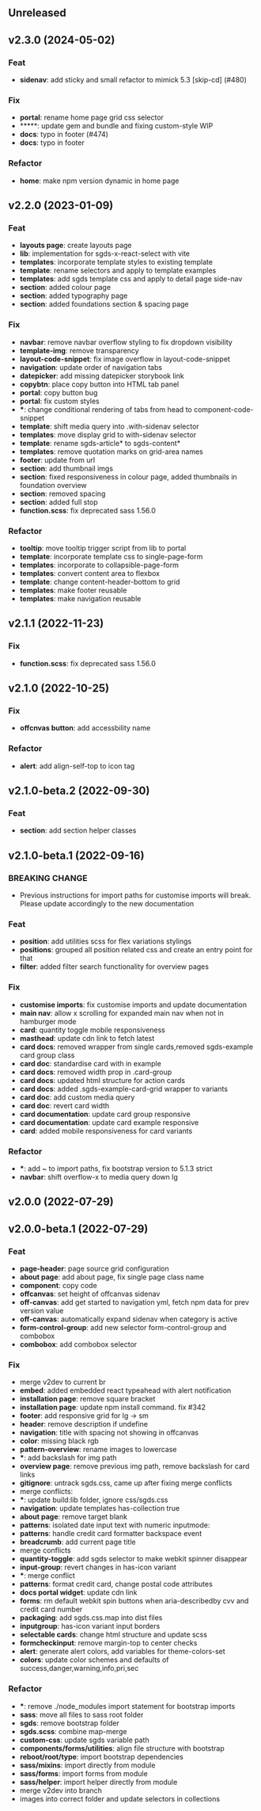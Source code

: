 ## Unreleased

## v2.3.0 (2024-05-02)

### Feat

- **sidenav**: add sticky and small refactor to mimick 5.3 [skip-cd] (#480)

### Fix

- **portal**: rename home page grid css selector
- *****: update gem and bundle and fixing custom-style WIP
- **docs**: typo in footer (#474)
- **docs**: typo in footer

### Refactor

- **home**: make npm version dynamic in home page

## v2.2.0 (2023-01-09)

### Feat

- **layouts page**: create layouts page
- **lib**: implementation for sgds-x-react-select with vite
- **templates**: incorporate template styles to existing template
- **template**: rename selectors and apply to template examples
- **templates**: add sgds template css and apply to detail page side-nav
- **section**: added colour page
- **section**: added typography page
- **section**: added foundations section & spacing page

### Fix

- **navbar**: remove navbar overflow styling to fix dropdown visibility
- **template-img**: remove transparency
- **layout-code-snippet**: fix image overflow in layout-code-snippet
- **navigation**: update order of navigation tabs
- **datepicker**: add missing datepicker storybook link
- **copybtn**: place copy button into HTML tab panel
- **portal**: copy button bug
- **portal**: fix custom styles
- **\***: change conditional rendering of tabs from head to component-code-snippet
- **template**: shift media query into .with-sidenav selector
- **templates**: move display grid to with-sidenav selector
- **template**: rename sgds-article* to sgds-content*
- **templates**: remove quotation marks on grid-area names
- **footer**: update from url
- **section**: add thumbnail imgs
- **section**: fixed responsiveness in colour page, added thumbnails in foundation overview
- **section**: removed spacing
- **section**: added full stop
- **function.scss**: fix deprecated sass 1.56.0

### Refactor

- **tooltip**: move tooltip trigger script from lib to portal
- **template**: incorporate template css to single-page-form
- **templates**: incorporate to collapsible-page-form
- **templates**: convert content area to flexbox
- **template**: change content-header-bottom to grid
- **templates**: make footer reusable
- **templates**: make navigation reusable

## v2.1.1 (2022-11-23)

### Fix

- **function.scss**: fix deprecated sass 1.56.0

## v2.1.0 (2022-10-25)

### Fix

- **offcnvas button**: add accessbility name

### Refactor

- **alert**: add align-self-top to icon tag

## v2.1.0-beta.2 (2022-09-30)

### Feat

- **section**: add section helper classes

## v2.1.0-beta.1 (2022-09-16)

### BREAKING CHANGE

- Previous instructions for import paths for customise imports will break. Please
  update accordingly to the new documentation

### Feat

- **position**: add utilities scss for flex variations stylings
- **positions**: grouped all position related css and create an entry point for that
- **filter**: added filter search functionality for overview pages

### Fix

- **customise imports**: fix customise imports and update documentation
- **main nav**: allow x scrolling for expanded main nav when not in hamburger mode
- **card**: quantity toggle mobile responsiveness
- **masthead**: update cdn link to fetch latest
- **card docs**: removed wrapper from single cards,removed sgds-example card group class
- **card doc**: standardise card with in example
- **card docs**: removed width prop in .card-group
- **card docs**: updated html structure for action cards
- **card docs**: added .sgds-example-card-grid wrapper to variants
- **card doc**: add custom media query
- **card doc**: revert card width
- **card documentation**: update card group responsive
- **card documentation**: update card example responsive
- **card**: added mobile responsiveness for card variants

### Refactor

- **\***: add ~ to import paths, fix bootstrap version to 5.1.3 strict
- **navbar**: shift overflow-x to media query down lg

## v2.0.0 (2022-07-29)

## v2.0.0-beta.1 (2022-07-29)

### Feat

- **page-header**: page source grid configuration
- **about page**: add about page, fix single page class name
- **component**: copy code
- **offcanvas**: set height of offcanvas sidenav
- **off-canvas**: add get started to navigation yml, fetch npm data for prev version value
- **off-canvas**: automatically expand sidenav when category is active
- **form-control-group**: add new selector form-control-group and combobox
- **combobox**: add combobox selector

### Fix

- merge v2dev to current br
- **embed**: added embedded react typeahead with alert notification
- **installation page**: remove square bracket
- **installation page**: update npm install command. fix #342
- **footer**: add responsive grid for lg -> sm
- **header**: remove description if undefine
- **navigation**: title with spacing not showing in offcanvas
- **color**: missing black rgb
- **pattern-overview**: rename images to lowercase
- **\***: add backslash for img path
- **overview page**: remove previous img path, remove backslash for card links
- **gitignore**: untrack sgds.css, came up after fixing merge conflicts
- merge conflicts:
- **\***: update build:lib folder, ignore css/sgds.css
- **navigation**: update templates has-collection true
- **about page**: remove target blank
- **patterns**: isolated date input text with numeric inputmode:
- **patterns**: handle credit card formatter backspace event
- **breadcrumb**: add current page title
- merge conflicts
- **quantity-toggle**: add sgds selector to make webkit spinner disappear
- **input-group**: revert changes in has-icon variant
- **\***: merge conflict
- **patterns**: format credit card, change postal code attributes
- **docs portal widget**: update cdn link
- **forms**: rm default webkit spin buttons when aria-describedby cvv and credit card number
- **packaging**: add sgds.css.map into dist files
- **inputgroup**: has-icon variant input borders
- **selectable cards**: change html structure and update scss
- **formcheckinput**: remove margin-top to center checks
- **alert**: generate alert colors, add variables for theme-colors-set
- **colors**: update color schemes and defaults of success,danger,warning,info,pri,sec

### Refactor

- **\***: remove ./node_modules import statement for bootstrap imports
- **sass**: move all files to sass root folder
- **sgds**: remove bootstrap folder
- **sgds.scss**: combine map-merge
- **custom-css**: update sgds variable path
- **components/forms/utilities**: align file structure with bootstrap
- **reboot/root/type**: import bootstrap dependencies
- **sass/mixins**: import directly from module
- **sass/forms**: import forms from module
- **sass/helper**: import helper directly from module
- merge v2dev into branch
- images into correct folder and update selectors in collections
